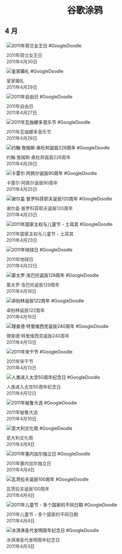 
<h1 align="center"> 谷歌涂鸦 </h1>




## 4 月

<div class="image">


<img src="" alt="2011年荷兰女王日 #GoogleDoodle" style="margin: 5px"/>
<div class="info" style="font-size: 14px; color:#333333; margin:5px"><div class="title">2011年荷兰女王日</div><div class="date">2011年4月30日</div></div>

<img src="" alt="皇家婚礼 #GoogleDoodle" style="margin: 5px"/>
<div class="info" style="font-size: 14px; color:#333333; margin:5px"><div class="title">皇家婚礼</div><div class="date">2011年4月29日</div></div>

<img src="" alt="2011年自由日 #GoogleDoodle" style="margin: 5px"/>
<div class="info" style="font-size: 14px; color:#333333; margin:5px"><div class="title">2011年自由日</div><div class="date">2011年4月27日</div></div>

<img src="" alt="2011年瓦伽娜多音乐节 #GoogleDoodle" style="margin: 5px"/>
<div class="info" style="font-size: 14px; color:#333333; margin:5px"><div class="title">2011年瓦伽娜多音乐节</div><div class="date">2011年4月26日</div></div>

<img src="" alt="约翰·詹姆斯·奥杜邦诞辰226周年 #GoogleDoodle" style="margin: 5px"/>
<div class="info" style="font-size: 14px; color:#333333; margin:5px"><div class="title">约翰·詹姆斯·奥杜邦诞辰226周年</div><div class="date">2011年4月26日</div></div>

<img src="" alt="卡雷尔·阿佩尔诞辰90周年 #GoogleDoodle" style="margin: 5px"/>
<div class="info" style="font-size: 14px; color:#333333; margin:5px"><div class="title">卡雷尔·阿佩尔诞辰90周年</div><div class="date">2011年4月25日</div></div>

<img src="" alt="谢尔盖·普罗科菲耶夫诞辰120周年 #GoogleDoodle" style="margin: 5px"/>
<div class="info" style="font-size: 14px; color:#333333; margin:5px"><div class="title">谢尔盖·普罗科菲耶夫诞辰120周年</div><div class="date">2011年4月23日</div></div>

<img src="" alt="2011年国家主权与儿童节 - 土耳其 #GoogleDoodle" style="margin: 5px"/>
<div class="info" style="font-size: 14px; color:#333333; margin:5px"><div class="title">2011年国家主权与儿童节 - 土耳其</div><div class="date">2011年4月23日</div></div>

<img src="" alt="2011年地球日 #GoogleDoodle" style="margin: 5px"/>
<div class="info" style="font-size: 14px; color:#333333; margin:5px"><div class="title">2011年地球日</div><div class="date">2011年4月22日</div></div>

<img src="" alt="蒙太罗·洛巴托诞辰129周年 #GoogleDoodle" style="margin: 5px"/>
<div class="info" style="font-size: 14px; color:#333333; margin:5px"><div class="title">蒙太罗·洛巴托诞辰129周年</div><div class="date">2011年4月18日</div></div>

<img src="" alt="卓别林诞辰122周年 #GoogleDoodle" style="margin: 5px"/>
<div class="info" style="font-size: 14px; color:#333333; margin:5px"><div class="title">卓别林诞辰122周年</div><div class="date">2011年4月16日</div></div>

<img src="" alt="理查德·特里维西克诞辰240周年 #GoogleDoodle" style="margin: 5px"/>
<div class="info" style="font-size: 14px; color:#333333; margin:5px"><div class="title">理查德·特里维西克诞辰240周年</div><div class="date">2011年4月13日</div></div>

<img src="" alt="2011年宋干节 #GoogleDoodle" style="margin: 5px"/>
<div class="info" style="font-size: 14px; color:#333333; margin:5px"><div class="title">2011年宋干节</div><div class="date">2011年4月13日</div></div>

<img src="" alt="人类进入太空50周年纪念日 #GoogleDoodle" style="margin: 5px"/>
<div class="info" style="font-size: 14px; color:#333333; margin:5px"><div class="title">人类进入太空50周年纪念日</div><div class="date">2011年4月12日</div></div>

<img src="" alt="2011年秘鲁大选 #GoogleDoodle" style="margin: 5px"/>
<div class="info" style="font-size: 14px; color:#333333; margin:5px"><div class="title">2011年秘鲁大选</div><div class="date">2011年4月10日</div></div>

<img src="" alt="意大利文化周 #GoogleDoodle" style="margin: 5px"/>
<div class="info" style="font-size: 14px; color:#333333; margin:5px"><div class="title">意大利文化周</div><div class="date">2011年4月9日</div></div>

<img src="" alt="2011年塞内加尔独立日 #GoogleDoodle" style="margin: 5px"/>
<div class="info" style="font-size: 14px; color:#333333; margin:5px"><div class="title">2011年塞内加尔独立日</div><div class="date">2011年4月4日</div></div>

<img src="" alt="瓦茨拉夫诞辰100周年 #GoogleDoodle" style="margin: 5px"/>
<div class="info" style="font-size: 14px; color:#333333; margin:5px"><div class="title">瓦茨拉夫诞辰100周年</div><div class="date">2011年4月4日</div></div>

<img src="" alt="2011年儿童节 - 多个国家的不同日期 #GoogleDoodle" style="margin: 5px"/>
<div class="info" style="font-size: 14px; color:#333333; margin:5px"><div class="title">2011年儿童节 - 多个国家的不同日期</div><div class="date">2011年4月4日</div></div>

<img src="" alt="冰淇淋圣代发明周年纪念日 #GoogleDoodle" style="margin: 5px"/>
<div class="info" style="font-size: 14px; color:#333333; margin:5px"><div class="title">冰淇淋圣代发明周年纪念日</div><div class="date">2011年4月3日</div></div>

</div>








